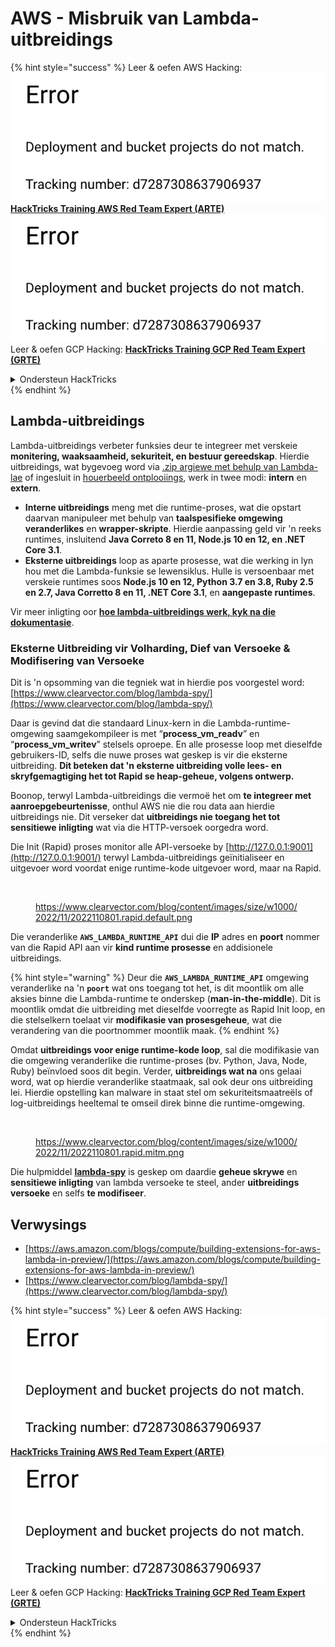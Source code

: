 # AWS - Misbruik van Lambda-uitbreidings

{% hint style="success" %}
Leer & oefen AWS Hacking:<img src="../../../../.gitbook/assets/image (1) (1).png" alt="" data-size="line">[**HackTricks Training AWS Red Team Expert (ARTE)**](https://training.hacktricks.xyz/courses/arte)<img src="../../../../.gitbook/assets/image (1) (1).png" alt="" data-size="line">\
Leer & oefen GCP Hacking: <img src="../../../../.gitbook/assets/image (2).png" alt="" data-size="line">[**HackTricks Training GCP Red Team Expert (GRTE)**<img src="../../../../.gitbook/assets/image (2).png" alt="" data-size="line">](https://training.hacktricks.xyz/courses/grte)

<details>

<summary>Ondersteun HackTricks</summary>

* Kyk na die [**subskripsieplanne**](https://github.com/sponsors/carlospolop)!
* **Sluit aan by die** 💬 [**Discord-groep**](https://discord.gg/hRep4RUj7f) of die [**telegram-groep**](https://t.me/peass) of **volg** ons op **Twitter** 🐦 [**@hacktricks\_live**](https://twitter.com/hacktricks\_live)**.**
* **Deel hacking truuks deur PRs in te dien na die** [**HackTricks**](https://github.com/carlospolop/hacktricks) en [**HackTricks Cloud**](https://github.com/carlospolop/hacktricks-cloud) github repos.

</details>
{% endhint %}

## Lambda-uitbreidings

Lambda-uitbreidings verbeter funksies deur te integreer met verskeie **monitering, waaksaamheid, sekuriteit, en bestuur gereedskap**. Hierdie uitbreidings, wat bygevoeg word via [.zip argiewe met behulp van Lambda-lae](https://docs.aws.amazon.com/lambda/latest/dg/configuration-layers.html) of ingesluit in [houerbeeld ontplooiings](https://aws.amazon.com/blogs/compute/working-with-lambda-layers-and-extensions-in-container-images/), werk in twee modi: **intern** en **extern**.

* **Interne uitbreidings** meng met die runtime-proses, wat die opstart daarvan manipuleer met behulp van **taalspesifieke omgewing veranderlikes** en **wrapper-skripte**. Hierdie aanpassing geld vir 'n reeks runtimes, insluitend **Java Correto 8 en 11, Node.js 10 en 12, en .NET Core 3.1**.
* **Eksterne uitbreidings** loop as aparte prosesse, wat die werking in lyn hou met die Lambda-funksie se lewensiklus. Hulle is versoenbaar met verskeie runtimes soos **Node.js 10 en 12, Python 3.7 en 3.8, Ruby 2.5 en 2.7, Java Corretto 8 en 11, .NET Core 3.1**, en **aangepaste runtimes**.

Vir meer inligting oor [**hoe lambda-uitbreidings werk, kyk na die dokumentasie**](https://docs.aws.amazon.com/lambda/latest/dg/runtimes-extensions-api.html).

### Eksterne Uitbreiding vir Volharding, Dief van Versoeke & Modifisering van Versoeke

Dit is 'n opsomming van die tegniek wat in hierdie pos voorgestel word: [https://www.clearvector.com/blog/lambda-spy/](https://www.clearvector.com/blog/lambda-spy/)

Daar is gevind dat die standaard Linux-kern in die Lambda-runtime-omgewing saamgekompileer is met “**process\_vm\_readv**” en “**process\_vm\_writev**” stelsels oproepe. En alle prosesse loop met dieselfde gebruikers-ID, selfs die nuwe proses wat geskep is vir die eksterne uitbreiding. **Dit beteken dat 'n eksterne uitbreiding volle lees- en skryfgemagtiging het tot Rapid se heap-geheue, volgens ontwerp.**

Boonop, terwyl Lambda-uitbreidings die vermoë het om **te integreer met aanroepgebeurtenisse**, onthul AWS nie die rou data aan hierdie uitbreidings nie. Dit verseker dat **uitbreidings nie toegang het tot sensitiewe inligting** wat via die HTTP-versoek oorgedra word.

Die Init (Rapid) proses monitor alle API-versoeke by [http://127.0.0.1:9001](http://127.0.0.1:9001/) terwyl Lambda-uitbreidings geïnitialiseer en uitgevoer word voordat enige runtime-kode uitgevoer word, maar na Rapid.

<figure><img src="../../../../.gitbook/assets/image (254).png" alt=""><figcaption><p><a href="https://www.clearvector.com/blog/content/images/size/w1000/2022/11/2022110801.rapid.default.png">https://www.clearvector.com/blog/content/images/size/w1000/2022/11/2022110801.rapid.default.png</a></p></figcaption></figure>

Die veranderlike **`AWS_LAMBDA_RUNTIME_API`** dui die **IP** adres en **poort** nommer van die Rapid API aan vir **kind runtime prosesse** en addisionele uitbreidings.

{% hint style="warning" %}
Deur die **`AWS_LAMBDA_RUNTIME_API`** omgewing veranderlike na 'n **`poort`** wat ons toegang tot het, is dit moontlik om alle aksies binne die Lambda-runtime te onderskep (**man-in-the-middle**). Dit is moontlik omdat die uitbreiding met dieselfde voorregte as Rapid Init loop, en die stelselkern toelaat vir **modifikasie van prosesgeheue**, wat die verandering van die poortnommer moontlik maak.
{% endhint %}

Omdat **uitbreidings voor enige runtime-kode loop**, sal die modifikasie van die omgewing veranderlike die runtime-proses (bv. Python, Java, Node, Ruby) beïnvloed soos dit begin. Verder, **uitbreidings wat na** ons gelaai word, wat op hierdie veranderlike staatmaak, sal ook deur ons uitbreiding lei. Hierdie opstelling kan malware in staat stel om sekuriteitsmaatreëls of log-uitbreidings heeltemal te omseil direk binne die runtime-omgewing.

<figure><img src="../../../../.gitbook/assets/image (267).png" alt=""><figcaption><p><a href="https://www.clearvector.com/blog/content/images/size/w1000/2022/11/2022110801.rapid.mitm.png">https://www.clearvector.com/blog/content/images/size/w1000/2022/11/2022110801.rapid.mitm.png</a></p></figcaption></figure>

Die hulpmiddel [**lambda-spy**](https://github.com/clearvector/lambda-spy) is geskep om daardie **geheue skrywe** en **sensitiewe inligting** van lambda versoeke te steel, ander **uitbreidings** **versoeke** en selfs **te modifiseer**.

## Verwysings

* [https://aws.amazon.com/blogs/compute/building-extensions-for-aws-lambda-in-preview/](https://aws.amazon.com/blogs/compute/building-extensions-for-aws-lambda-in-preview/)
* [https://www.clearvector.com/blog/lambda-spy/](https://www.clearvector.com/blog/lambda-spy/)

{% hint style="success" %}
Leer & oefen AWS Hacking:<img src="../../../../.gitbook/assets/image (1) (1).png" alt="" data-size="line">[**HackTricks Training AWS Red Team Expert (ARTE)**](https://training.hacktricks.xyz/courses/arte)<img src="../../../../.gitbook/assets/image (1) (1).png" alt="" data-size="line">\
Leer & oefen GCP Hacking: <img src="../../../../.gitbook/assets/image (2).png" alt="" data-size="line">[**HackTricks Training GCP Red Team Expert (GRTE)**<img src="../../../../.gitbook/assets/image (2).png" alt="" data-size="line">](https://training.hacktricks.xyz/courses/grte)

<details>

<summary>Ondersteun HackTricks</summary>

* Kyk na die [**subskripsieplanne**](https://github.com/sponsors/carlospolop)!
* **Sluit aan by die** 💬 [**Discord-groep**](https://discord.gg/hRep4RUj7f) of die [**telegram-groep**](https://t.me/peass) of **volg** ons op **Twitter** 🐦 [**@hacktricks\_live**](https://twitter.com/hacktricks\_live)**.**
* **Deel hacking truuks deur PRs in te dien na die** [**HackTricks**](https://github.com/carlospolop/hacktricks) en [**HackTricks Cloud**](https://github.com/carlospolop/hacktricks-cloud) github repos.

</details>
{% endhint %}
